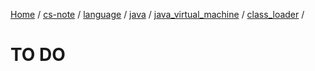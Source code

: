[Home](https://mengxianbin.github.io) /
[cs-note](https://mengxianbin.github.io/cs-note) /
[language](https://mengxianbin.github.io/cs-note/content/language) /
[java](https://mengxianbin.github.io/cs-note/content/language/java) /
[java_virtual_machine](https://mengxianbin.github.io/cs-note/content/language/java/java_virtual_machine) /
[class_loader](https://mengxianbin.github.io/cs-note/content/language/java/java_virtual_machine/class_loader) /

# TO DO
